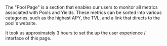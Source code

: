 The "Pool Page" is a section that enables our users to monitor all metrics associated with Pools and Yields. These metrics can be sorted into various categories, such as the highest APY, the TVL, and a link that directs to the pool's website. 

It took us approximately 3 hours to set the up the user experience / interface of this page.